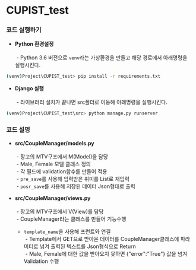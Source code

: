 # CUPIST_test

### 코드 실행하기

- **Python 환경설정**<br/><br/>
  - Python 3.6 버전으로 `venv`라는 가상환경을 만들고 해당 경로에서 아래명령을 실행시킨다.

```bash
(venv)Project\CUPIST_test> pip install -r requirements.txt
```

- **Django 실행**<br/><br/>
  - 라이브러리 설치가 끝나면 src폴더로 이동해 아래명령을 실행시킨다.
  
```bash
(venv)Project\CUPIST_test\src> python manage.py runserver
```

### 코드 설명

- **src/CoupleManager/models.py**<br/><br/>
  - 장고의 MTV구조에서 M(Model)을 담당<br/>
  - Male, Female 모델 클래스 정의<br/>
  - 각 필드에 validation함수를 만들어 적용<br/>
  - `pre_save`를 사용해 입력받은 취미를 List로 재입력<br/>
  - `posr_save`를 사용해 저장된 데이터 Json형태로 출력<br/>
  
- **src/CoupleManager/views.py**<br/><br/>
  - 장고의 MTV구조에서 V(View)를 담당<br/>
  - CoupleManager라는 클래스를 만들어 기능수행<br/>
  - `template_name`을 사용해 프런트와 연결<br/>
  - Template에서 GET으로 받아온 데이터를 CoupleManager클래스에 파라미터로 넘겨 출력된 텍스트를 Json형식으로 Return<br/>
  - Male, Female에 대한 값을 받아오지 못하면 {"error":"True"} 값을 넘겨 Validation 수행<br/>
  

  
